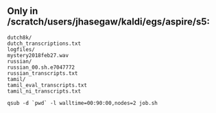 ## Only in /scratch/users/jhasegaw/kaldi/egs/aspire/s5:
```
dutch8k/
dutch_transcriptions.txt
logfiles/
mystery2018feb27.wav
russian/
russian_00.sh.e7047772
russian_transcripts.txt
tamil/
tamil_eval_transcripts.txt
tamil_ni_transcripts.txt
```
``qsub -d `pwd` -l walltime=00:90:00,nodes=2 job.sh``
